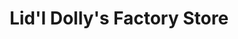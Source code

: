 ---
title: "Lid'l Dolly's Factory Store"
url: /pigeon-forge/lidl-dollys-factory-store/
shop: furniture
---